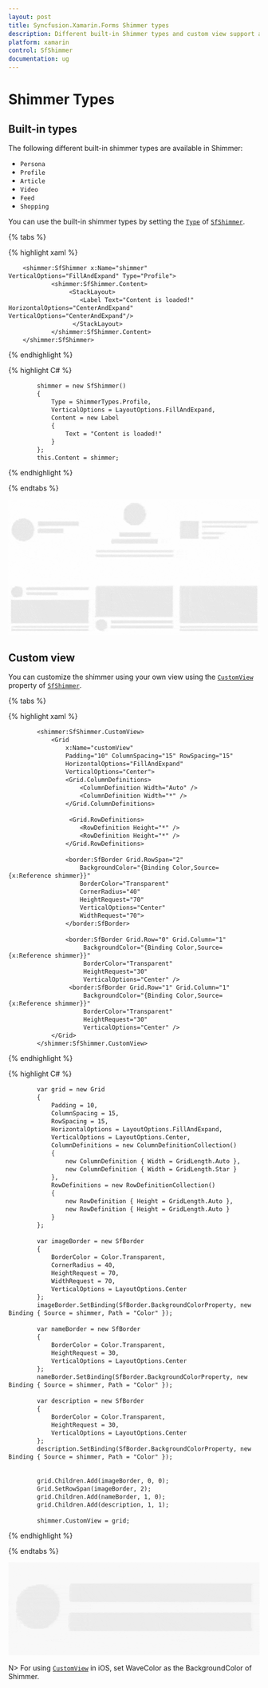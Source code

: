 ```yaml
---
layout: post
title: Syncfusion.Xamarin.Forms Shimmer types
description: Different built-in Shimmer types and custom view support available in Essential Xamarin.Forms Shimmer.
platform: xamarin
control: SfShimmer
documentation: ug
---
```


# Shimmer Types

## Built-in types

The following different built-in shimmer types are available in Shimmer:

* `Persona`
* `Profile`
* `Article`
* `Video`
* `Feed`
* `Shopping`

You can use the built-in shimmer types by setting the [`Type`](https://help.syncfusion.com/cr/cref_files/xamarin/Syncfusion.Core.XForms~Syncfusion.XForms.Shimmer.SfShimmer~Type.html) of [`SfShimmer`](https://help.syncfusion.com/cr/cref_files/xamarin/Syncfusion.Core.XForms~Syncfusion.XForms.Shimmer.SfShimmer.html).

{% tabs %} 

{% highlight xaml %} 

        <shimmer:SfShimmer x:Name="shimmer" VerticalOptions="FillAndExpand" Type="Profile">
                <shimmer:SfShimmer.Content>
                     <StackLayout>
                        <Label Text="Content is loaded!" HorizontalOptions="CenterAndExpand" VerticalOptions="CenterAndExpand"/>
                      </StackLayout>
                </shimmer:SfShimmer.Content>
        </shimmer:SfShimmer>

{% endhighlight %}

{% highlight C# %} 

            shimmer = new SfShimmer()
            {
                Type = ShimmerTypes.Profile,
                VerticalOptions = LayoutOptions.FillAndExpand,
                Content = new Label
                {
                    Text = "Content is loaded!"
                }
            };
            this.Content = shimmer;

{% endhighlight %}

{% endtabs %}

![The built-in shimmer types for Xamarin.Forms](Shimmer-Types_images/ShimmerTypes.gif)

## Custom view

You can customize the shimmer using your own view using the [`CustomView`](https://help.syncfusion.com/cr/cref_files/xamarin/Syncfusion.Core.XForms~Syncfusion.XForms.Shimmer.SfShimmer~CustomView.html) property of [`SfShimmer`](https://help.syncfusion.com/cr/cref_files/xamarin/Syncfusion.Core.XForms~Syncfusion.XForms.Shimmer.SfShimmer.html).

{% tabs %} 

{% highlight xaml %} 

            <shimmer:SfShimmer.CustomView>
                <Grid
                    x:Name="customView"
                    Padding="10" ColumnSpacing="15" RowSpacing="15"
                    HorizontalOptions="FillAndExpand"
                    VerticalOptions="Center">
                    <Grid.ColumnDefinitions>
                        <ColumnDefinition Width="Auto" />
                        <ColumnDefinition Width="*" />
                    </Grid.ColumnDefinitions>
                    
                     <Grid.RowDefinitions>
                        <RowDefinition Height="*" />
                        <RowDefinition Height="*" />
                    </Grid.RowDefinitions>

                    <border:SfBorder Grid.RowSpan="2"
                        BackgroundColor="{Binding Color,Source={x:Reference shimmer}}"
                        BorderColor="Transparent"
                        CornerRadius="40"
                        HeightRequest="70"
                        VerticalOptions="Center"
                        WidthRequest="70">
                    </border:SfBorder>

                    <border:SfBorder Grid.Row="0" Grid.Column="1"
                         BackgroundColor="{Binding Color,Source={x:Reference shimmer}}"
                         BorderColor="Transparent"
                         HeightRequest="30"
                         VerticalOptions="Center" />
                     <border:SfBorder Grid.Row="1" Grid.Column="1"
                         BackgroundColor="{Binding Color,Source={x:Reference shimmer}}"
                         BorderColor="Transparent"
                         HeightRequest="30"
                         VerticalOptions="Center" />
                </Grid>
            </shimmer:SfShimmer.CustomView>

{% endhighlight %}

{% highlight C# %} 

            var grid = new Grid
            {
                Padding = 10,
                ColumnSpacing = 15,
                RowSpacing = 15,
                HorizontalOptions = LayoutOptions.FillAndExpand,
                VerticalOptions = LayoutOptions.Center,
                ColumnDefinitions = new ColumnDefinitionCollection()
                {
                    new ColumnDefinition { Width = GridLength.Auto },
                    new ColumnDefinition { Width = GridLength.Star }
                },
                RowDefinitions = new RowDefinitionCollection()
                {
                    new RowDefinition { Height = GridLength.Auto },
                    new RowDefinition { Height = GridLength.Auto }
                }
            };

            var imageBorder = new SfBorder
            {
                BorderColor = Color.Transparent,
                CornerRadius = 40,
                HeightRequest = 70,
                WidthRequest = 70,
                VerticalOptions = LayoutOptions.Center
            };
            imageBorder.SetBinding(SfBorder.BackgroundColorProperty, new Binding { Source = shimmer, Path = "Color" });

            var nameBorder = new SfBorder
            {
                BorderColor = Color.Transparent,
                HeightRequest = 30,
                VerticalOptions = LayoutOptions.Center
            };
            nameBorder.SetBinding(SfBorder.BackgroundColorProperty, new Binding { Source = shimmer, Path = "Color" });

            var description = new SfBorder
            {
                BorderColor = Color.Transparent,
                HeightRequest = 30,
                VerticalOptions = LayoutOptions.Center
            };
            description.SetBinding(SfBorder.BackgroundColorProperty, new Binding { Source = shimmer, Path = "Color" });

            
            grid.Children.Add(imageBorder, 0, 0);
            Grid.SetRowSpan(imageBorder, 2);
            grid.Children.Add(nameBorder, 1, 0);
            grid.Children.Add(description, 1, 1);

            shimmer.CustomView = grid; 

{% endhighlight %}

{% endtabs %}

![Shimmer Custom View for Xamarin.Forms](Shimmer-Types_images/CustomView.gif)

N> For using [`CustomView`](https://help.syncfusion.com/cr/cref_files/xamarin/Syncfusion.Core.XForms~Syncfusion.XForms.Shimmer.SfShimmer~CustomView.html) in iOS, set WaveColor as the BackgroundColor of Shimmer.
